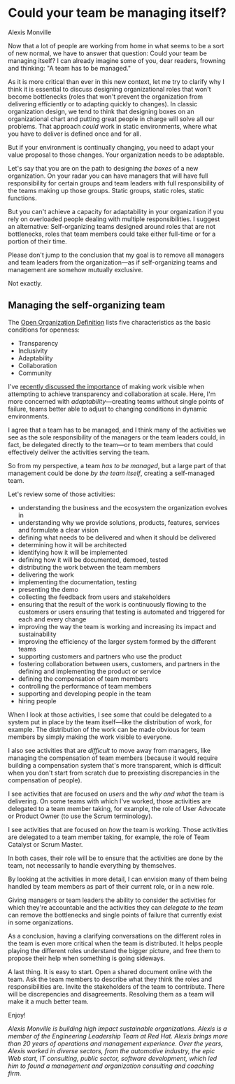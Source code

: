 # Could your team be managing itself?
Alexis Monville

Now that a lot of people are working from home in what seems to be a sort of new normal, we have to answer that question: Could your team be managing itself? I can already imagine some of you, dear readers, frowning and thinking: "A team has to be managed."

As it is more critical than ever in this new context, let me try to clarify why I think it is essential to discuss designing organizational roles that won't become bottlenecks (roles that won't prevent the organization from delivering efficiently or to adapting quickly to changes). In classic organization design, we tend to think that designing boxes on an organizational chart and putting great people in charge will solve all our problems. That approach *could* work in static environments, where what you have to deliver is defined once and for all.

But if your environment is continually changing, you need to adapt your value proposal to those changes. Your organization needs to be adaptable.

Let's say that you are on the path to designing *the boxes* of a new organization. On your radar you can have managers that will have full responsibility for certain groups and team leaders with full responsibility of the teams making up those groups. Static groups, static roles, static functions.

But you can't achieve a capacity for adaptability in your organization if you rely on overloaded people dealing with multiple responsibilities. I suggest an alternative: Self-organizing teams designed around roles that are not bottlenecks, roles that team members could take either full-time or for a portion of their time.

Please don't jump to the conclusion that my goal is to remove all managers and team leaders from the organization—as if self-organizing teams and management are somehow mutually exclusive.

Not exactly.

## Managing the self-organizing team
The [Open Organization Definition](https://opensource.com/open-organization/resources/open-org-definition) lists five characteristics as the basic conditions for openness:

- Transparency
- Inclusivity
- Adaptability
- Collaboration
- Community

I've [recently discussed the importance](https://opensource.com/article/18/7/high-impact-teams) of making work visible when attempting to achieve transparency and collaboration at scale. Here, I'm more concerned with *adaptability*—creating teams without single points of failure, teams better able to adjust to changing conditions in dynamic environments.

I agree that a team has to be managed, and I think many of the activities we see as the sole responsibility of the managers or the team leaders could, in fact, be delegated directly to the team—or to team members that could effectively deliver the activities serving the team.

So from my perspective, a team *has to be managed*, but a large part of that management could be done *by the team itself*, creating a self-managed team.

Let's review some of those activities:

- understanding the business and the ecosystem the organization evolves in
- understanding why we provide solutions, products, features, services and formulate a clear vision
- defining what needs to be delivered and when it should be delivered
- determining how it will be architected
- identifying how it will be implemented
- defining how it will be documented, demoed, tested
- distributing the work between the team members
- delivering the work
- implementing the documentation, testing
- presenting the demo
- collecting the feedback from users and stakeholders
- ensuring that the result of the work is continuously flowing to the customers or users ensuring that testing is automated and triggered for each and every change
- improving the way the team is working and increasing its impact and sustainability
- improving the efficiency of the larger system formed by the different teams
- supporting customers and partners who use the product
- fostering collaboration between users, customers, and partners in the defining and implementing the product or service
- defining the compensation of team members
- controlling the performance of team members
- supporting and developing people in the team
- hiring people

When I look at those activities, I see some that could be delegated to a system put in place by the team itself—like the distribution of work, for example. The distribution of the work can be made obvious for team members by simply making the work visible to everyone.

I also see activities that are *difficult* to move away from managers, like managing the compensation of team members (because it would require building a compensation system that's more transparent, which is difficult when you don't start from scratch due to preexisting discrepancies in the compensation of people).

I see activities that are focused on *users* and the *why and what* the team is delivering. On some teams with which I've worked, those activities are delegated to a team member taking, for example, the role of User Advocate or Product Owner (to use the Scrum terminology).

I see activities that are focused on *how* the team is working. Those activities are delegated to a team member taking, for example, the role of Team Catalyst or Scrum Master.

In both cases, their role will be to ensure that the activities are done by the team, not necessarily to handle everything by themselves.

By looking at the activities in more detail, I can envision many of them being handled by team members as part of their current role, or in a new role.

Giving managers or team leaders the ability to consider the activities for which they're accountable and the activities they can *delegate to the team* can remove the bottlenecks and single points of failure that currently exist in some organizations.

As a conclusion, having a clarifying conversations on the different roles in the team is even more critical when the team is distributed. It helps people playing the different roles understand the bigger picture, and free them to propose their help when something is going sideways.

A last thing. It is easy to start. Open a shared document online with the team. Ask the team members to describe what they think the roles and responsibilities are. Invite the stakeholders of the team to contribute. There will be discrepencies and disagreements. Resolving them as a team will make it a much better team.

Enjoy!

*Alexis Monville is building high impact sustainable organizations. Alexis is a member of the Engineering Leadership Team at Red Hat. Alexis brings more than 20 years of operations and management experience. Over the years, Alexis worked in diverse sectors, from the automotive industry, the epic Web start, IT consulting, public sector, software development, which led him to found a management and organization consulting and coaching firm.*
